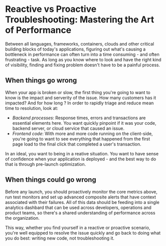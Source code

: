 # Reactive vs Proactive Troubleshooting: Mastering the Art of Performance

Between all languages, frameworks, containers, clouds and other critical building blocks of today's applications, figuring out what's causing a bottleneck in performance can often turn into a time consuming - and often frustrating - task. As long as you know where to look and have the right kind of visibility, finding and fixing problem doesn't have to be a painful process.

## When things go wrong
When your app is broken or slow, the first thing you're going to want to know is the impact and serverity of the issue. How many customers has it impacted? And for how long ? In order to rapidly triage and reduce mean time to resolution, look at:
- _Backend processes_: Response times, errors and transactions are essential elements here. You want quickly pinpoint if it was your code, backend server, or cloud service that caused an issue.
- _Frontend code_: With more and more code running on the client-side, you're going to want to see everything that happened from the first page load to the final click that completed a user's transaction.

In an ideal, you want to being in a reative situation. You want to have sense of confidence when your application is deployed - and the best way to do that is through pre-launch optimization.

## When things could go wrong
Before any launch, you should proactively monitor the core metrics above, run test monitors and set up advanced composite alerts that have context associated with their failures. All of this data should be feeding into a single analytics dashbard that can be used across developers, operations and product teams, so there's a shared understanding of performance across the organization.

This way, whether you find yourself in a reactive or proactive scenario, you're well equipped to resolve the issue quickly and go back to doing what you do best: writing new code, not troubleshooting it.
